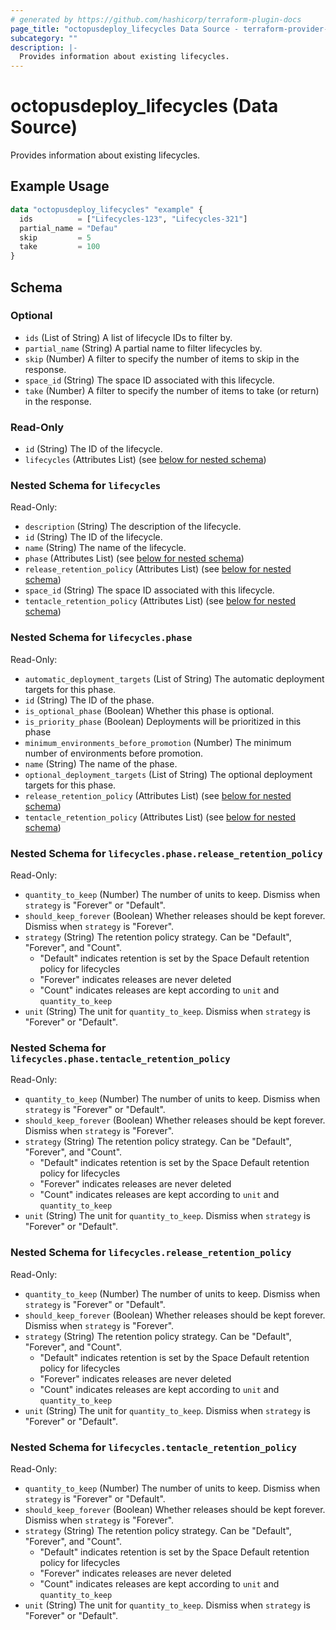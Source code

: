 ```yaml
---
# generated by https://github.com/hashicorp/terraform-plugin-docs
page_title: "octopusdeploy_lifecycles Data Source - terraform-provider-octopusdeploy"
subcategory: ""
description: |-
  Provides information about existing lifecycles.
---
```


# octopusdeploy_lifecycles (Data Source)

Provides information about existing lifecycles.

## Example Usage

```terraform
data "octopusdeploy_lifecycles" "example" {
  ids          = ["Lifecycles-123", "Lifecycles-321"]
  partial_name = "Defau"
  skip         = 5
  take         = 100
}
```

<!-- schema generated by tfplugindocs -->
## Schema

### Optional

- `ids` (List of String) A list of lifecycle IDs to filter by.
- `partial_name` (String) A partial name to filter lifecycles by.
- `skip` (Number) A filter to specify the number of items to skip in the response.
- `space_id` (String) The space ID associated with this lifecycle.
- `take` (Number) A filter to specify the number of items to take (or return) in the response.

### Read-Only

- `id` (String) The ID of the lifecycle.
- `lifecycles` (Attributes List) (see [below for nested schema](#nestedatt--lifecycles))

<a id="nestedatt--lifecycles"></a>
### Nested Schema for `lifecycles`

Read-Only:

- `description` (String) The description of the lifecycle.
- `id` (String) The ID of the lifecycle.
- `name` (String) The name of the lifecycle.
- `phase` (Attributes List) (see [below for nested schema](#nestedatt--lifecycles--phase))
- `release_retention_policy` (Attributes List) (see [below for nested schema](#nestedatt--lifecycles--release_retention_policy))
- `space_id` (String) The space ID associated with this lifecycle.
- `tentacle_retention_policy` (Attributes List) (see [below for nested schema](#nestedatt--lifecycles--tentacle_retention_policy))

<a id="nestedatt--lifecycles--phase"></a>
### Nested Schema for `lifecycles.phase`

Read-Only:

- `automatic_deployment_targets` (List of String) The automatic deployment targets for this phase.
- `id` (String) The ID of the phase.
- `is_optional_phase` (Boolean) Whether this phase is optional.
- `is_priority_phase` (Boolean) Deployments will be prioritized in this phase
- `minimum_environments_before_promotion` (Number) The minimum number of environments before promotion.
- `name` (String) The name of the phase.
- `optional_deployment_targets` (List of String) The optional deployment targets for this phase.
- `release_retention_policy` (Attributes List) (see [below for nested schema](#nestedatt--lifecycles--phase--release_retention_policy))
- `tentacle_retention_policy` (Attributes List) (see [below for nested schema](#nestedatt--lifecycles--phase--tentacle_retention_policy))

<a id="nestedatt--lifecycles--phase--release_retention_policy"></a>
### Nested Schema for `lifecycles.phase.release_retention_policy`

Read-Only:

- `quantity_to_keep` (Number) The number of units to keep. Dismiss when `strategy` is "Forever" or "Default".
- `should_keep_forever` (Boolean) Whether releases should be kept forever. Dismiss when `strategy` is "Forever".
- `strategy` (String) The retention policy strategy. Can be "Default", "Forever", and "Count". 
  - "Default" indicates retention is set by the Space Default retention policy for lifecycles 
  - "Forever" indicates releases are never deleted 
  - "Count" indicates releases are kept according to `unit` and `quantity_to_keep`
- `unit` (String) The unit for `quantity_to_keep`. Dismiss when `strategy` is "Forever" or "Default".


<a id="nestedatt--lifecycles--phase--tentacle_retention_policy"></a>
### Nested Schema for `lifecycles.phase.tentacle_retention_policy`

Read-Only:

- `quantity_to_keep` (Number) The number of units to keep. Dismiss when `strategy` is "Forever" or "Default".
- `should_keep_forever` (Boolean) Whether releases should be kept forever. Dismiss when `strategy` is "Forever".
- `strategy` (String) The retention policy strategy. Can be "Default", "Forever", and "Count". 
  - "Default" indicates retention is set by the Space Default retention policy for lifecycles 
  - "Forever" indicates releases are never deleted 
  - "Count" indicates releases are kept according to `unit` and `quantity_to_keep`
- `unit` (String) The unit for `quantity_to_keep`. Dismiss when `strategy` is "Forever" or "Default".



<a id="nestedatt--lifecycles--release_retention_policy"></a>
### Nested Schema for `lifecycles.release_retention_policy`

Read-Only:

- `quantity_to_keep` (Number) The number of units to keep. Dismiss when `strategy` is "Forever" or "Default".
- `should_keep_forever` (Boolean) Whether releases should be kept forever. Dismiss when `strategy` is "Forever".
- `strategy` (String) The retention policy strategy. Can be "Default", "Forever", and "Count". 
  - "Default" indicates retention is set by the Space Default retention policy for lifecycles 
  - "Forever" indicates releases are never deleted 
  - "Count" indicates releases are kept according to `unit` and `quantity_to_keep`
- `unit` (String) The unit for `quantity_to_keep`. Dismiss when `strategy` is "Forever" or "Default".


<a id="nestedatt--lifecycles--tentacle_retention_policy"></a>
### Nested Schema for `lifecycles.tentacle_retention_policy`

Read-Only:

- `quantity_to_keep` (Number) The number of units to keep. Dismiss when `strategy` is "Forever" or "Default".
- `should_keep_forever` (Boolean) Whether releases should be kept forever. Dismiss when `strategy` is "Forever".
- `strategy` (String) The retention policy strategy. Can be "Default", "Forever", and "Count". 
  - "Default" indicates retention is set by the Space Default retention policy for lifecycles 
  - "Forever" indicates releases are never deleted 
  - "Count" indicates releases are kept according to `unit` and `quantity_to_keep`
- `unit` (String) The unit for `quantity_to_keep`. Dismiss when `strategy` is "Forever" or "Default".


